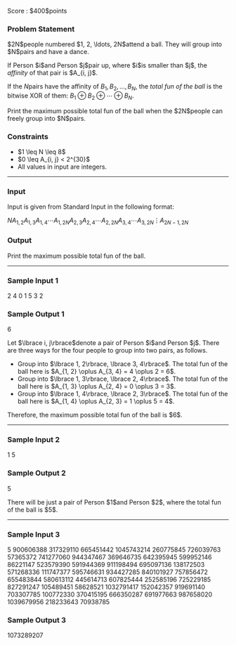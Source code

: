 
<div>

<span>

<span>

<p>
Score : $400$points
</p>

<div>

<section>

### **Problem Statement**

<p>
$2N$people numbered $1, 2, \ldots, 2N$attend a ball.
They will group into $N$pairs and have a dance.
</p>

<p>
If Person $i$and Person $j$pair up, where $i$is smaller than $j$, the 
<em>
affinity
</em>
of that pair is $A_{i, j}$.

If the $N$pairs have the affinity of $B_1, B_2, \ldots, B_N$, the 
<em>
total fun of the ball
</em>
is the bitwise XOR of them: $B_1 \oplus B_2 \oplus \cdots \oplus B_N$.
</p>

<p>
Print the maximum possible total fun of the ball when the $2N$people can freely group into $N$pairs.
</p>

</section>

</div>

<div>

<section>

### **Constraints**

<ul>

<li>
$1 \leq N \leq 8$
</li>

<li>
$0 \leq A_{i, j} < 2^{30}$
</li>

<li>
All values in input are integers.
</li>

</ul>

</section>

</div>

---

<div>

<div>

<section>

### **Input**

<p>
Input is given from Standard Input in the following format:
</p>

<div>

$N$$A_{1, 2}$$A_{1, 3}$$A_{1, 4}$$\cdots$$A_{1, 2N}$$A_{2, 3}$$A_{2, 4}$$\cdots$$A_{2, 2N}$$A_{3, 4}$$\cdots$$A_{3, 2N}$$\vdots$$A_{2N-1, 2N}$
</div>

</section>

</div>

<div>

<section>

### **Output**

<p>
Print the maximum possible total fun of the ball.
</p>

</section>

</div>

</div>

---

<div>

<section>

### **Sample Input 1**

<div>

2
4 0 1
5 3
2

</div>

</section>

</div>

<div>

<section>

### **Sample Output 1**

<div>

6

</div>

<p>
Let $\lbrace i, j\rbrace$denote a pair of Person $i$and Person $j$.
There are three ways for the four people to group into two pairs, as follows.
</p>

<ul>

<li>
Group into $\lbrace 1, 2\rbrace, \lbrace 3, 4\rbrace$.
The total fun of the ball here is $A_{1, 2} \oplus A_{3, 4} = 4 \oplus 2 = 6$.
</li>

<li>
Group into $\lbrace 1, 3\rbrace, \lbrace 2, 4\rbrace$.
The total fun of the ball here is $A_{1, 3} \oplus A_{2, 4} = 0 \oplus 3 = 3$.
</li>

<li>
Group into $\lbrace 1, 4\rbrace, \lbrace 2, 3\rbrace$.
The total fun of the ball here is $A_{1, 4} \oplus A_{2, 3} = 1 \oplus 5 = 4$.
</li>

</ul>

<p>
Therefore, the maximum possible total fun of the ball is $6$.
</p>

</section>

</div>

---

<div>

<section>

### **Sample Input 2**

<div>

1
5

</div>

</section>

</div>

<div>

<section>

### **Sample Output 2**

<div>

5

</div>

<p>
There will be just a pair of Person $1$and Person $2$, where the total fun of the ball is $5$.
</p>

</section>

</div>

---

<div>

<section>

### **Sample Input 3**

<div>

5
900606388 317329110 665451442 1045743214 260775845 726039763 57365372 741277060 944347467
369646735 642395945 599952146 86221147 523579390 591944369 911198494 695097136
138172503 571268336 111747377 595746631 934427285 840101927 757856472
655483844 580613112 445614713 607825444 252585196 725229185
827291247 105489451 58628521 1032791417 152042357
919691140 703307785 100772330 370415195
666350287 691977663 987658020
1039679956 218233643
70938785

</div>

</section>

</div>

<div>

<section>

### **Sample Output 3**

<div>

1073289207

</div>

</section>

</div>

</span>

</span>

</div>
